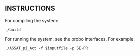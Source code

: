 ## INSTRUCTIONS 

For compiling the system:

`./build`

For running the system, see the probo interfaces. For example:

`./ASSAT_pi_Act -f $inputfile -p SE-PR `

